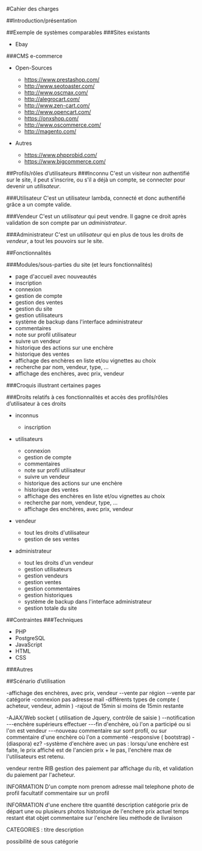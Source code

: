 #Cahier des charges

##Introduction/présentation

##Exemple de systèmes comparables
###Sites existants
- Ebay

###CMS e-commerce
- Open-Sources
    - https://www.prestashop.com/
    - http://www.seotoaster.com/
    - http://www.oscmax.com/
    - http://alegrocart.com/
    - http://www.zen-cart.com/
    - http://www.opencart.com/
    - https://onxshop.com/
    - http://www.oscommerce.com/
    - http://magento.com/

- Autres
    - https://www.phpprobid.com/
    - https://www.bigcommerce.com/


##Profils/rôles d’utilisateurs
###Inconnu
C'est un visiteur non authentifié sur le site, il peut s'inscrire, ou s'il a déjà un compte, se connecter pour devenir un *utilisateur*.

###Utilisateur
C'est un utilisateur lambda, connecté et donc authentifié grâce a un compte valide.

###Vendeur
C'est un *utilisateur* qui peut vendre. Il gagne ce droit après validation de son compte par un *administrateur*.

###Administrateur
C'est un *utilisateur* qui en plus de tous les droits de *vendeur*, a tout les pouvoirs sur le site.

##Fonctionnalités

###Modules/sous-parties du site (et leurs fonctionnalités)
- page d'accueil avec nouveautés
- inscription
- connexion
- gestion de compte
- gestion des ventes
- gestion du site
- gestion utilisateurs
- système de backup dans l'interface administrateur
- commentaires
- note sur profil utilisateur
- suivre un vendeur
- historique des actions sur une enchère
- historique des ventes
- affichage des enchères en liste et/ou vignettes au choix
- recherche par nom, vendeur, type, ...
- affichage des enchères, avec prix, vendeur

###Croquis illustrant certaines pages

###Droits relatifs à ces fonctionnalités et accès des profils/rôles d’utilisateur à ces droits
- inconnus
    - inscription

- utilisateurs
    - connexion
    - gestion de compte
    - commentaires
    - note sur profil utilisateur
    - suivre un vendeur
    - historique des actions sur une enchère
    - historique des ventes
    - affichage des enchères en liste et/ou vignettes au choix
    - recherche par nom, vendeur, type, ...
    - affichage des enchères, avec prix, vendeur

- vendeur
    - tout les droits d'utilisateur
    - gestion de ses ventes

- administrateur
    - tout les droits d'un vendeur
    - gestion utilisateurs
    - gestion vendeurs
    - gestion ventes
    - gestion commentaires
    - gestion historiques
    - système de backup dans l'interface administrateur
    - gestion totale du site

##Contraintes
###Techniques
- PHP
- PostgreSQL
- JavaScript
- HTML
- CSS

###Autres

##Scénario d’utilisation





-affichage des enchères, avec prix, vendeur
--vente par région
--vente par catégorie
-connexion pas adresse mail
-différents types de compte ( acheteur, vendeur, admin )
-rajout de 15min si moins de 15min restante


-AJAX/Web socket ( utilisation de Jquery, contrôle de saisie )
--notification
---enchère supérieurs effectuer
---fin d'enchère, où l'on a participé ou si l'on est vendeur
---nouveau commentaire sur sont profil, ou sur commentaire d'une enchère où l'on a commenté
-responsive ( bootstrap)
-(diaspora) ez?
-système d'enchère avec un pas : lorsqu'une enchère est faite, le prix affiché est de l'ancien prix + le pas, l'enchère max de l'utilisateurs est retenu.



vendeur rentre RIB
gestion des paiement par affichage du rib, et validation du paiement par l'acheteur.




INFORMATION D'un compte
nom
prenom
adresse
mail
telephone
photo de profil facultatif
commentaire sur un profil


INFORMATION d'une enchere
titre
quantité
description
catégorie
prix de départ
une ou plusieurs photos
historique de l'enchere
prix actuel
temps restant
état objet
commentaire sur l'enchére
lieu
méthode de livraison


CATEGORIES :
titre
description

possibilité de sous catégorie







